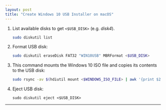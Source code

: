 ```yaml
---
layout: post
title: "Create Windows 10 USB Installer on macOS"
---
```


1. List available disks to get `<$USB_DISK>` (e.g. *disk4*).
   ```bash
   sudo diskutil list
   ```
2. Format USB disk:
   ```bash
   sudo diskutil eraseDisk FAT32 "WIN10USB" MBRFormat <$USB_DISK>
   ```
3. This command mounts the Windows 10 ISO file and copies its contents to the USB disk:
   ```bash
   sudo rsync -av $(hdiutil mount <$WINDOWS_ISO_FILE> | awk '{print $2}')/. /Volumes/WIN10USB/
   ```
4. Eject USB disk:
   ```
   sudo diskutil eject <$USB_DISK>
   ```

---
